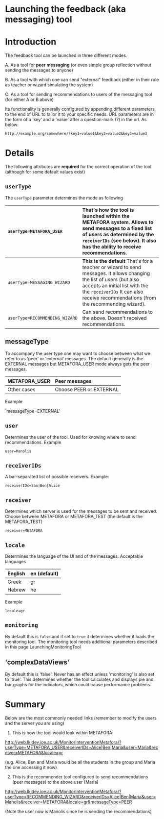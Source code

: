 # Launching the feedback (aka messaging) tool #

# Introduction #

The feedback tool can be launched in three different modes.

A. As a tool for **peer messaging** (or even simple group reflection without sending the messages to anyone)

B. As a tool with which one can send "external" feedback (either in their role as teacher or wizard simulating the system)

C. As a tool for sending recommendations to users of the messaging tool (for either A or B above)

Its functionality is generally configured by appending different parameters to the end of URL to tailor it to your specific needs. URL parameters are in the form of a 'key' and a 'value' after a question-mark (?) in the url. As below:

```
http://example.org/somewhere/?key1=value1&key2=value2&key3=value3
```

# Details #

The following attributes are **required** for the correct operation of the tool (although for some default values exist)

## `userType` ##

The `userType` parameter determines the mode  as following

| `userType=METAFORA_USER` | That's how the tool is launched within the METAFORA system.  Allows to send messages to a fixed list of users as determined by the `receiverIDs` (see below).  It also has the ability to receive recommendations. |
|:-------------------------|:-------------------------------------------------------------------------------------------------------------------------------------------------------------------------------------------------------------------|
| `userType=MESSAGING_WIZARD` | **This is the default**  That's for a teacher or wizard to send messages.  It allows changing the list of users (but also accepts an initial list with the the `receiverIDs` It can also receive recommendations (from the recommending wizard).  |
| `userType=RECOMMENDING_WIZARD` |  Can send recommendations to the above. Doesn't received recommendations.                                                                                                                                          |

## messageType ##

To accompany the user type one may want to choose between what we refer to as 'peer' or 'external' messages.  The default generally is the EXTERNAL messages but METAFORA\_USER mode always gets the peer messages.

| METAFORA\_USER | Peer messages |
|:---------------|:--------------|
| Other cases    | Choose PEER or EXTERNAL|

Example

`messageType=EXTERNAL'


## `user` ##

Determines the user of the tool. Used for knowing where to send recommendations. Example

```
user=Manolis
```

## `receiverIDs` ##

A bar-separated list of possible receivers. Example:

```
receiverIDs=Sam|Ben|Alice
```

## `receiver` ##

Determines which server is used for the messages to be sent and received.
Choose between METAFORA or METAFORA\_TEST (the default is the METAFORA\_TEST)

```
receiver=METAFORA
```

## `locale` ##

Determines the language of the UI and of the messages. Acceptable languages

| English | en (default) |
|:--------|:-------------|
| Greek   | gr           |
| Hebrew  | he           |

Example

```
locale=gr
```

## `monitoring` ##

By default this is `false` and if set to `true` it determines whether it loads the monitoring tool. The monitoring tool needs additional parameters described in this page LaunchingMonitoringTool

## 'complexDataViews' ##

By default this is 'false'. Never has an effect unless 'monitoring' is also set to 'true'. This determines whether the tool calculates and displays pie and bar graphs for the indicators, which could cause performance problems.

# Summary #

Below are the most commonly needed links (remember to modify the users and the server you are using)

1. This is how the tool would look within METAFORA:

http://web.lkldev.ioe.ac.uk/MonitorInterventionMetafora/?userType=METAFORA_USER&receiverIDs=Alice|Ben|Maria&user=Maria&receiver=METAFORA&locale=gr

(e.g. Alice, Ben and Maria would be all the students in the group and Maria the one accessing it now)

2. This is the recommender tool configured to send recommendations (peer messages) to the above user (Maria)

http://web.lkldev.ioe.ac.uk/MonitorInterventionMetafora/?userType=RECOMMENDING_WIZARD&receiverIDs=Alice|Ben|Maria&user=Manolis&receiver=METAFORA&locale=gr&messageType=PEER

(Note the user now is Manolis since he is sending the recommendations)




